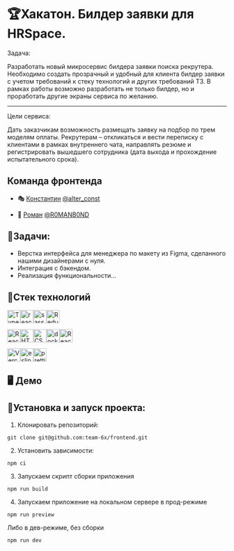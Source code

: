 # 🏆Хакатон. Билдер заявки для HRSpace.

Задача:

Разработать новый микросервис билдера заявки поиска
рекрутера. Необходимо создать прозрачный и удобный для клиента билдер
заявки с учетом требований к стеку технологий и других требований ТЗ. В рамках
работы возможно разработать не только билдер, но и проработать другие экраны
сервиса по желанию.

---

Цели сервиса:

Дать заказчикам возможность размещать заявку на подбор по трем моделям
оплаты. Рекрутерам – откликаться и вести переписку с клиентами в рамках
внутреннего чата, направлять резюме и регистрировать вышедшего сотрудника
(дата выхода и прохождение испытательного срока).

## Команда фронтенда

- 🎭 [Константин](https://github.com/ConstantineEpifanov) <a href="https://t.me/alter_const" target="_blank">@alter_const</a>

- 🏅 [Роман](https://github.com/BRoman22) <a href="https://t.me/R0MANB0ND" target="_blank">@R0MANB0ND</a>

## 💼Задачи:

- Верстка интерфейса для менеджера по макету из Figma, сделанного нашими дизайнерами с нуля.
- Интеграция с бэкендом.
- Реализация функциональности...

## 🦾Стек технологий

<img src="https://img.shields.io/badge/TypeScript-007ACC?style=for-the-badge&logo=typescript&logoColor=white" alt="TypeScript" height="30"/><img src="https://img.shields.io/badge/react-%2320232a.svg?style=for-the-badge&logo=react&logoColor=%2361DAFB" alt="react" height="30"/><img src="https://img.shields.io/badge/Sass-CC6699?style=for-the-badge&logo=sass&logoColor=white" alt="sass" height="30"/><img src="https://img.shields.io/badge/Redux-593D88?style=for-the-badge&logo=redux&logoColor=white" alt="Redux" height="30"/>

<img src="https://img.shields.io/badge/React_Router-CA4245?style=for-the-badge&logo=react-router&logoColor=white" alt="React_Router" height="30"/><img src="https://img.shields.io/badge/HTML5-E34F26?style=for-the-badge&logo=html5&logoColor=white" alt="HTML5" height="30"/><img src="https://img.shields.io/badge/CSS3-1572B6?style=for-the-badge&logo=css3&logoColor=white" alt="CSS3" height="30"/><img src="https://img.shields.io/badge/docker-%230db7ed.svg?style=for-the-badge&logo=docker&logoColor=white" alt="docker" height="30"/><img src="https://img.shields.io/badge/React%20Hook%20Form-%23EC5990.svg?style=for-the-badge&logo=reacthookform&logoColor=white" alt="React_Router" height="30"/>

<img src="https://img.shields.io/badge/Vercel-000000?style=for-the-badge&logo=vercel&logoColor=white" alt="Vercel" height="30"/><img src="https://img.shields.io/badge/eslint-3A33D1?style=for-the-badge&logo=eslint&logoColor=white" alt="eslint" height="30"/><img src="https://img.shields.io/badge/prettier-1A2C34?style=for-the-badge&logo=prettier&logoColor=F7BA3E" alt="prettier" height="30"/>

## 🖥 Демо

## 🚀Установка и запуск проекта:

1. Клонировать репозиторий:

```gitbash
git clone git@github.com:team-6x/frontend.git
```

2. Установить зависимости:

```gitbash
npm ci
```

3. Запускаем скрипт сборки приложения

```gitbash
npm run build
```

4. Запускаем приложение на локальном сервере в прод-режиме

```gitbash
npm run preview
```

Либо в дев-режиме, без сборки

```gitbash
npm run dev
```
